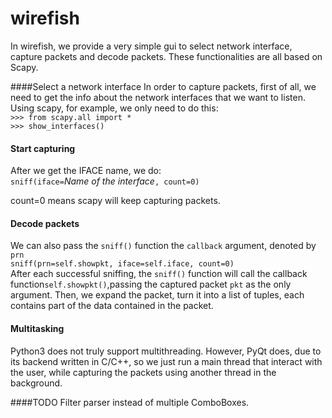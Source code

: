 # wirefish

In wirefish, we provide a very simple gui to select network interface, capture packets and decode packets. These functionalities are all based on Scapy.

####Select a network interface
In order to capture packets, first of all, we need to get the info about the network interfaces that we want to listen.
Using scapy, for example, we only need to do this:<br>
`>>> from scapy.all import *`<br> 
`>>> show_interfaces()`<br>

#### Start capturing
After we get the IFACE name, we do:<br>
`sniff(iface=`*Name of the interface*`, count=0)`

count=0 means scapy will keep capturing packets.

#### Decode packets
We can also pass the `sniff()` function the `callback` argument, denoted by `prn`<br>
`sniff(prn=self.showpkt, iface=self.iface, count=0)`<br>
After each successful sniffing, the `sniff()` function will call the callback function`self.showpkt()`,passing the captured packet `pkt` as the only argument.
Then, we expand the packet, turn it into a list of tuples, each contains part of the data contained in the packet.

#### Multitasking
Python3 does not truly support multithreading. However, PyQt does,  due to its backend written in C/C++, so we just run a main thread that interact with the user, while capturing the packets using another thread in the background.

####TODO
Filter parser instead of multiple ComboBoxes.

